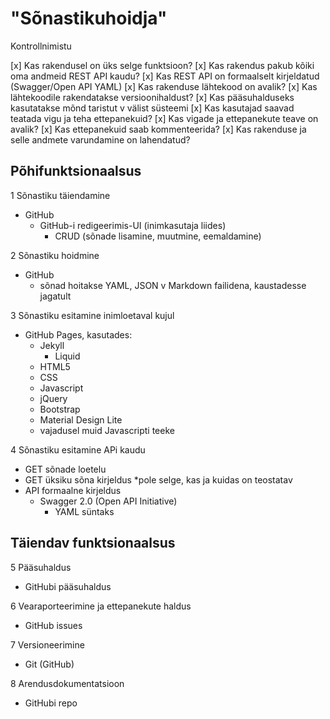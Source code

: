 # "Sõnastikuhoidja"

Kontrollnimistu

[x] Kas rakendusel on üks selge funktsioon?
[x] Kas rakendus pakub kõiki oma andmeid REST API kaudu?
  [x] Kas REST API on formaalselt kirjeldatud (Swagger/Open API YAML)
[x] Kas rakenduse lähtekood on avalik?
[x] Kas lähtekoodile rakendatakse versioonihaldust?
[x] Kas pääsuhalduseks kasutatakse mõnd taristut v välist süsteemi
[x] Kas kasutajad saavad teatada vigu ja teha ettepanekuid?
  [x] Kas vigade ja ettepanekute teave on avalik?
  [x] Kas ettepanekuid saab kommenteerida?
[x] Kas rakenduse ja selle andmete varundamine on lahendatud?  

## Põhifunktsionaalsus

1 Sõnastiku täiendamine
  - GitHub
    - GitHub-i redigeerimis-UI (inimkasutaja liides)
      - CRUD (sõnade lisamine, muutmine, eemaldamine)

2 Sõnastiku hoidmine
  - GitHub
    - sõnad hoitakse YAML, JSON v Markdown failidena, kaustadesse jagatult

3  Sõnastiku esitamine inimloetaval kujul
  - GitHub Pages, kasutades:
    - Jekyll
      - Liquid
    - HTML5
    - CSS
    - Javascript
    - jQuery
    - Bootstrap
    - Material Design Lite
    - vajadusel muid Javascripti teeke

4 Sõnastiku esitamine APi kaudu
  - GET sõnade loetelu
  - GET üksiku sõna kirjeldus *pole selge, kas ja kuidas on teostatav
  - API formaalne kirjeldus
    - Swagger 2.0 (Open API Initiative)
      - YAML süntaks

## Täiendav funktsionaalsus

5 Pääsuhaldus
  - GitHubi pääsuhaldus

6 Vearaporteerimine ja ettepanekute haldus
  - GitHub issues

7 Versioneerimine
  - Git (GitHub)
  
8 Arendusdokumentatsioon
  - GitHubi repo

